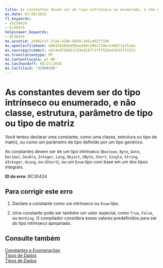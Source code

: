 ```yaml
---
title: As constantes devem ser do tipo intrínseco ou enumerado, e não classe, estrutura, parâmetro de tipo ou tipo de matriz
ms.date: 07/20/2015
f1_keywords:
- vbc30424
- bc30424
helpviewer_keywords:
- BC30424
ms.assetid: 2d402c2f-27ad-428b-b699-d45cd62f7196
ms.openlocfilehash: 4d635d289ed99aed48c296c278bc546971af51da
ms.sourcegitcommit: e614e0f3b031293e4107f37f752be43652f3f253
ms.translationtype: MT
ms.contentlocale: pt-BR
ms.lasthandoff: 08/27/2018
ms.locfileid: "42999195"
---
```

# <a name="constants-must-be-of-an-intrinsic-or-enumerated-type-not-a-class-structure-type-parameter-or-array-type"></a>As constantes devem ser do tipo intrínseco ou enumerado, e não classe, estrutura, parâmetro de tipo ou tipo de matriz
Você tentou declarar uma constante, como uma classe, estrutura ou tipo de matriz, ou como um parâmetro de tipo definido por um tipo genérico.  
  
 As constantes devem ser de um tipo intrínseco (`Boolean`, `Byte`, `Date`, `Decimal`, `Double`, `Integer`, `Long`, `Object`, `SByte`, `Short`, `Single`, `String`, `UInteger`, `ULong`, ou `UShort`), ou um `Enum` tipo com base em um dos tipos integrais.  
  
 **ID do erro:** BC30424  
  
## <a name="to-correct-this-error"></a>Para corrigir este erro  
  
1.  Declare a constante como um intrínseco ou `Enum` tipo.  
  
2.  Uma constante pode ser também um valor especial, como `True`, `False`, ou `Nothing`. O compilador considera esses valores predefinidos para ser do tipo intrínseco apropriado.  
  
## <a name="see-also"></a>Consulte também  
 [Constantes e Enumerações](../../../visual-basic/language-reference/constants-and-enumerations.md)  
 [Tipos de Dados](../../../visual-basic/programming-guide/language-features/data-types/index.md)  
 [Tipos de Dados](../../../visual-basic/language-reference/data-types/index.md)
